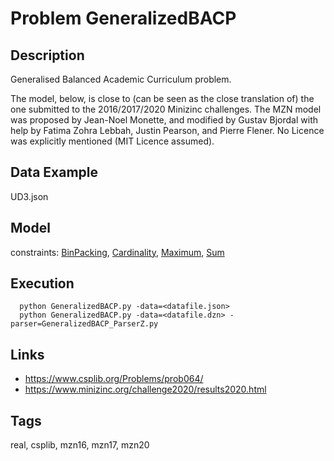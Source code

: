 # Problem GeneralizedBACP
## Description
Generalised Balanced Academic Curriculum problem.

The model, below, is close to (can be seen as the close translation of) the one submitted to the 2016/2017/2020 Minizinc challenges.
The MZN model was proposed by Jean-Noel Monette, and modified by Gustav Bjordal with help by Fatima Zohra Lebbah, Justin Pearson, and Pierre Flener.
No Licence was explicitly mentioned (MIT Licence assumed).

## Data Example
  UD3.json

## Model
  constraints: [BinPacking](http://pycsp.org/documentation/constraints/BinPacking), [Cardinality](http://pycsp.org/documentation/constraints/Cardinality), [Maximum](http://pycsp.org/documentation/constraints/Maximum), [Sum](http://pycsp.org/documentation/constraints/Sum)

## Execution
```
  python GeneralizedBACP.py -data=<datafile.json>
  python GeneralizedBACP.py -data=<datafile.dzn> -parser=GeneralizedBACP_ParserZ.py
```

## Links
  - https://www.csplib.org/Problems/prob064/
  - https://www.minizinc.org/challenge2020/results2020.html

## Tags
  real, csplib, mzn16, mzn17, mzn20
